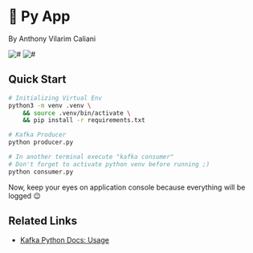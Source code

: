 # 🐍 Py App
By Anthony Vilarim Caliani

![#](https://img.shields.io/badge/license-MIT-blue.svg) ![#](https://img.shields.io/badge/python-3.8.x-yellow.svg)

## Quick Start
```sh
# Initializing Virtual Env
python3 -m venv .venv \
    && source .venv/bin/activate \
    && pip install -r requirements.txt

# Kafka Producer
python producer.py

# In another terminal execute "kafka consumer"
# Don't forget to activate python venv before running ;)
python consumer.py
```

Now, keep your eyes on application console because everything will be logged 😉

## Related Links
- [Kafka Python Docs: Usage](https://kafka-python.readthedocs.io/en/master/usage.html)
